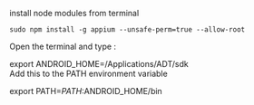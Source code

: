 install node modules from terminal
```
sudo npm install -g appium --unsafe-perm=true --allow-root  
```
Open the terminal and type :

export ANDROID_HOME=/Applications/ADT/sdk  
Add this to the PATH environment variable  

export PATH=$PATH:$ANDROID_HOME/bin  
